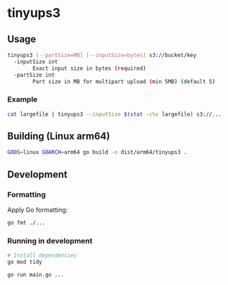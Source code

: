 # tinyups3

## Usage

```sh
tinyups3 [--partSize=MB] [--inputSize=bytes] s3://bucket/key
  -inputSize int
        Exact input size in bytes (required)
  -partSize int
        Part size in MB for multipart upload (min 5MB) (default 5)
```

### Example

```sh
cat largefile | tinyups3 --inputSize $(stat -c%s largefile) s3://... 
```

## Building (Linux arm64)

```sh
GOOS=linux GOARCH=arm64 go build -o dist/arm64/tinyups3 .
```

## Development

### Formatting

Apply Go formatting:

```sh
go fmt ./...
```

### Running in development

```sh
# Install dependencies
go mod tidy

go run main.go ...
```

